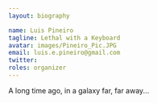 ```yaml
---
layout: biography

name: Luis Pineiro
tagline: Lethal with a Keyboard
avatar: images/Pineiro_Pic.JPG 
email: luis.e.pineiro@gmail.com
twitter: 
roles: organizer
---
```

A long time ago, in a galaxy far, far away...

